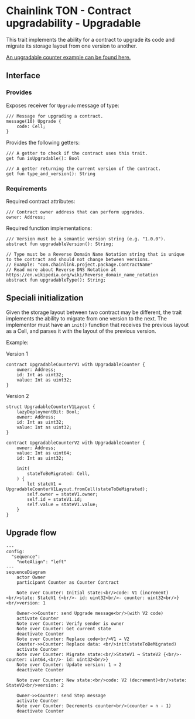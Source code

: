 # Chainlink TON - Contract upgradability - Upgradable

This trait implements the ability for a contract to upgrade its code and migrate its storage layout from one version to another.

[An upgradable counter example can be found here.](../../../../contracts/contracts/examples/upgrades/)

## Interface

### Provides

Exposes receiver for `Upgrade` message of type:

```tact
/// Message for upgrading a contract.
message(10) Upgrade {
    code: Cell;
}
```

Provides the following getters:

```tact
/// A getter to check if the contract uses this trait.
get fun isUpgradable(): Bool

/// A getter returning the current version of the contract.
get fun type_and_version(): String
```

### Requirements

Required contract attributes:

```tact
/// Contract owner address that can perform upgrades.
owner: Address;
```

Required function implementations:

```tact
/// Version must be a semantic version string (e.g. "1.0.0").
abstract fun upgradableVersion(): String;

// Type must be a Reverse Domain Name Notation string that is unique to the contract and should not change between versions.
// Example: "com.chainlink.project.package.ContractName"
// Read more about Reverse DNS Notation at https://en.wikipedia.org/wiki/Reverse_domain_name_notation
abstract fun upgradableType(): String;
```

## Speciali initialization

Given the storage layout between two contract may be different, the trait implements the ability to migrate from one version to the next. The implementor must have an `init()` function that receives the previous layout as a Cell, and parses it with the layout of the previous version.

Example:

Version 1

```tact
contract UpgradableCounterV1 with UpgradableCounter {
    owner: Address;
    id: Int as uint32;
    value: Int as uint32;
}
```

Version 2

```tact
struct UpgradableCounterV1Layout {
    lazyDeploymentBit: Bool;
    owner: Address;
    id: Int as uint32;
    value: Int as uint32;
}

contract UpgradableCounterV2 with UpgradableCounter {
    owner: Address;
    value: Int as uint64;
    id: Int as uint32;

    init(
        stateToBeMigrated: Cell,
    ) {
        let stateV1 = UpgradableCounterV1Layout.fromCell(stateToBeMigrated);
        self.owner = stateV1.owner;
        self.id = stateV1.id;
        self.value = stateV1.value;
    }
}
```

## Upgrade flow

```mermaid
---
config:
  "sequence":
    "noteAlign": "left"
---
sequenceDiagram
    actor Owner
    participant Counter as Counter Contract
    
    Note over Counter: Initial state:<br/>code: V1 (increment)<br/>state: StateV1 {<br/>- id: uint32<br/>- counter: uint32<br/>}<br/>version: 1

    Owner->>Counter: send Upgrade message<br/>(with V2 code)
    activate Counter
    Note over Counter: Verify sender is owner
    Note over Counter: Get current state
    deactivate Counter
    Note over Counter: Replace code<br/>V1 → V2
    Counter->>Counter: Replace data: <br/>init(stateToBeMigrated)
    activate Counter
    Note over Counter: Migrate state:<br/>StateV1 → StateV2 {<br/>- counter: uint64,<br/>- id: uint32<br/>}
    Note over Counter: Update version: 1 → 2
    deactivate Counter

    Note over Counter: New state:<br/>code: V2 (decrement)<br/>state: StateV2<br/>version: 2

    Owner->>Counter: send Step message
    activate Counter
    Note over Counter: Decrements counter<br/>(counter = n - 1)
    deactivate Counter
```
